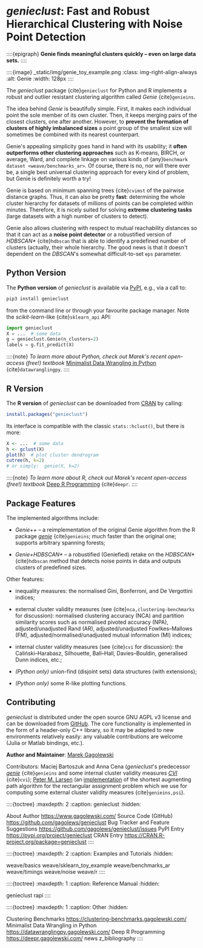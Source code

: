 # *genieclust*: Fast and Robust Hierarchical Clustering with Noise Point Detection

::::{epigraph}
**Genie finds meaningful clusters quickly – even on large data sets.**
::::

::::{image} _static/img/genie_toy_example.png
:class: img-right-align-always
:alt: Genie
:width: 128px
::::


The *genieclust* package {cite}`genieclust` for Python and R implements
a robust and outlier resistant clustering algorithm called *Genie* {cite}`genieins`.

The idea behind *Genie* is beautifully simple. First, it makes each individual
point the sole member of its own cluster. Then, it keeps merging pairs
of the closest clusters, one after another. However, to **prevent
the formation of clusters of highly imbalanced sizes** a point group of the
smallest size will sometimes be combined with its nearest counterpart.

Genie's appealing simplicity goes hand in hand with its usability;
it **often outperforms other clustering approaches**
such as K-means, BIRCH, or average, Ward, and complete linkage
on various kinds of {any}`benchmark dataset <weave/benchmarks_ar>`.
Of course, there is no, nor will there ever be, a single best
universal clustering approach for every kind of problem, but Genie
is definitely worth a try!

Genie is based on minimum spanning trees {cite}`cvimst`
of the pairwise distance graphs. Thus, it can also be pretty **fast**:
determining the whole cluster hierarchy for datasets of millions of points
can be completed within minutes. Therefore, it is nicely suited for solving
**extreme clustering tasks** (large datasets with a high number of clusters
to detect).

Genie also allows clustering with respect to mutual reachability distances
so that it can act as a **noise point detector** or a robustified version
of *HDBSCAN\** {cite}`hdbscan` that is able to identify a predefined
number of clusters (actually, their whole hierarchy. The good news is that it
doesn't dependent on the *DBSCAN*'s somewhat difficult-to-set `eps` parameter.



## Python Version

The **Python version** of *genieclust* is available via
[PyPI](https://pypi.org/project/genieclust/), e.g.,
via a call to:

```bash
pip3 install genieclust
```

from the command line or through your favourite package manager.
Note the *scikit-learn*-like {cite}`sklearn_api` API:

```python
import genieclust
X = ...  # some data
g = genieclust.Genie(n_clusters=2)
labels = g.fit_predict(X)
```

::::{note}
*To learn more about Python, check out Marek's recent open-access (free!) textbook*
[Minimalist Data Wrangling in Python](https://datawranglingpy.gagolewski.com/)
{cite}`datawranglingpy`.
::::



## R Version

The **R version** of *genieclust* can be downloaded from
[CRAN](https://cran.r-project.org/web/packages/genieclust/)
by calling:

```r
install.packages("genieclust")
```

Its interface is compatible with the classic `stats::hclust()`,
but there is more:

```r
X <- ...  # some data
h <- gclust(X)
plot(h)  # plot cluster dendrogram
cutree(h, k=2)
# or simply:  genie(X, k=2)
```

::::{note}
*To learn more about R, check out Marek's recent open-access (free!) textbook*
[Deep R Programming](https://deepr.gagolewski.com/)
{cite}`deepr`.
::::


## Package Features

The implemented algorithms include:

-  *Genie++* – a reimplementation of the original Genie algorithm
    from the R package [*genie*](https://cran.r-project.org/web/packages/genie)
    {cite}`genieins`; much faster than the original one;
    supports arbitrary spanning forests;

-   *Genie+HDBSCAN\** – a robustified (Geniefied) retake on the *HDBSCAN\**
    {cite}`hdbscan` method that detects noise points in data and
    outputs clusters of predefined sizes.

Other features:

-   inequality measures: the normalised Gini, Bonferroni,
    and De Vergottini indices;

-   external cluster validity measures (see {cite}`nca,clustering-benchmarks`
    for discussion): normalised clustering accuracy (NCA) and partition
    similarity scores such as normalised pivoted accuracy (NPA),
    adjusted/unadjusted Rand (AR), adjusted/unadjusted Fowlkes–Mallows (FM),
    adjusted/normalised/unadjusted mutual information (MI) indices;

-   internal cluster validity measures (see {cite}`cvi` for discussion):
    the Caliński–Harabasz, Silhouette, Ball–Hall, Davies–Bouldin,
    generalised Dunn indices, etc.;

-   *(Python only)* union-find (disjoint sets) data structures (with
    extensions);

-   *(Python only)* some R-like plotting functions.



## Contributing

*genieclust* is distributed under the open source GNU AGPL v3 license
and can be downloaded from [GitHub](https://github.com/gagolews/genieclust).
The core functionality is implemented in the form of a header-only C++
library, so it may be adapted to new environments relatively easily:
any valuable contributions are welcome (Julia or Matlab bindings, etc.).


**Author and Maintainer**: [Marek Gagolewski](https://www.gagolewski.com/)

Contributors: Maciej Bartoszuk and Anna Cena (*genieclust*'s predecessor
[*genie*](https://cran.r-project.org/web/packages/genie) {cite}`genieins`
and some internal cluster validity measures [*CVI*](https://github.com/gagolews/optim_cvi)  {cite}`cvi`);
[Peter M. Larsen](https://github.com/pmla/)
(an [implementation](https://github.com/scipy/scipy/blob/main/scipy/optimize/rectangular_lsap/rectangular_lsap.cpp)
of the shortest augmenting path algorithm for the rectangular assignment problem
which we use for computing some external cluster validity measures {cite}`genieins,psi`).



::::{toctree}
:maxdepth: 2
:caption: genieclust
:hidden:

About <self>
Author <https://www.gagolewski.com/>
Source Code (GitHub) <https://github.com/gagolews/genieclust>
Bug Tracker and Feature Suggestions <https://github.com/gagolews/genieclust/issues>
PyPI Entry <https://pypi.org/project/genieclust>
CRAN Entry <https://CRAN.R-project.org/package=genieclust>
::::


::::{toctree}
:maxdepth: 2
:caption: Examples and Tutorials
:hidden:

weave/basics
weave/sklearn_toy_example
weave/benchmarks_ar
weave/timings
weave/noise
weave/r
::::

<!--
weave/sparse
weave/string
weave/benchmarks_approx
require nmslib!
exact=False disabled as of v.1.2
weave/benchmarks_details
-->


::::{toctree}
:maxdepth: 1
:caption: Reference Manual
:hidden:

genieclust
rapi
::::


::::{toctree}
:maxdepth: 1
:caption: Other
:hidden:

Clustering Benchmarks <https://clustering-benchmarks.gagolewski.com/>
Minimalist Data Wrangling in Python <https://datawranglingpy.gagolewski.com/>
Deep R Programming <https://deepr.gagolewski.com/>
news
z_bibliography
::::


<!--
Indices and Tables
------------------

* :ref:`genindex`
* :ref:`modindex`
* :ref:`search`
-->
